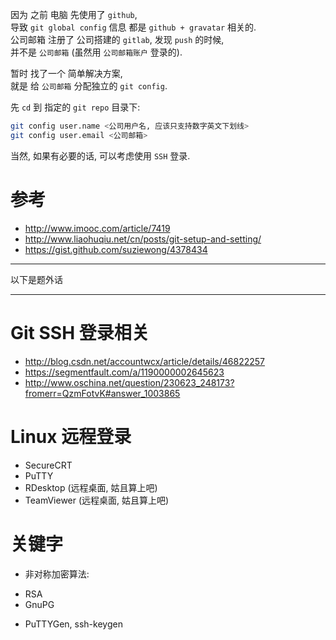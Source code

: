 因为 之前 电脑 先使用了 `github`,  
导致 `git global config` 信息 都是 `github + gravatar` 相关的.  
公司邮箱 注册了 公司搭建的 `gitlab`, 发现 `push` 的时候,  
并不是 `公司邮箱` (虽然用 `公司邮箱账户` 登录的).

暂时 找了一个 简单解决方案,  
就是 给 `公司邮箱` 分配独立的 `git config`.  

先 `cd` 到 指定的 `git repo` 目录下:  
``` bash
git config user.name <公司用户名, 应该只支持数字英文下划线>
git config user.email <公司邮箱>
```

当然, 如果有必要的话, 可以考虑使用 `SSH` 登录.

# 参考
- http://www.imooc.com/article/7419
- http://www.liaohuqiu.net/cn/posts/git-setup-and-setting/
- https://gist.github.com/suziewong/4378434

---
以下是题外话

---

# Git SSH 登录相关
- http://blog.csdn.net/accountwcx/article/details/46822257
- https://segmentfault.com/a/1190000002645623
- http://www.oschina.net/question/230623_248173?fromerr=QzmFotvK#answer_1003865

# Linux 远程登录
- SecureCRT
- PuTTY
- RDesktop (远程桌面, 姑且算上吧)
- TeamViewer (远程桌面, 姑且算上吧)

# 关键字
- 非对称加密算法: 
 * RSA
 * GnuPG
- PuTTYGen, ssh-keygen
 
